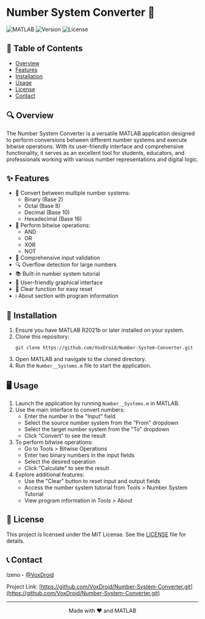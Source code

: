 # Number System Converter 🔢

![MATLAB](https://img.shields.io/badge/MATLAB-R2024b-blue.svg)
![Version](https://img.shields.io/badge/version-1.0-brightgreen.svg)
![License](https://img.shields.io/badge/license-MIT-yellow.svg)

## 📖 Table of Contents
- [Overview](#-overview)
- [Features](#-features)
- [Installation](#-installation)
- [Usage](#-usage)
- [License](#-license)
- [Contact](#-contact)

## 🔍 Overview

The Number System Converter is a versatile MATLAB application designed to perform conversions between different number systems and execute bitwise operations. With its user-friendly interface and comprehensive functionality, it serves as an excellent tool for students, educators, and professionals working with various number representations and digital logic.

## ✨ Features

- 🔄 Convert between multiple number systems:
  - Binary (Base 2)
  - Octal (Base 8)
  - Decimal (Base 10)
  - Hexadecimal (Base 16)
- 🧮 Perform bitwise operations:
  - AND
  - OR
  - XOR
  - NOT
- 🚫 Comprehensive input validation
- 🔍 Overflow detection for large numbers
- 📚 Built-in number system tutorial
- 🧰 User-friendly graphical interface
- 🧹 Clear function for easy reset
- ℹ️ About section with program information

## 🚀 Installation

1. Ensure you have MATLAB R2021b or later installed on your system.
2. Clone this repository:
   ```
   git clone https://github.com/VoxDroid/Number-System-Converter.git
   ```
3. Open MATLAB and navigate to the cloned directory.
4. Run the `Number__Systems.m` file to start the application.

## 🖥️ Usage

1. Launch the application by running `Number__Systems.m` in MATLAB.
2. Use the main interface to convert numbers:
   - Enter the number in the "Input" field
   - Select the source number system from the "From" dropdown
   - Select the target number system from the "To" dropdown
   - Click "Convert" to see the result
3. To perform bitwise operations:
   - Go to Tools > Bitwise Operations
   - Enter two binary numbers in the input fields
   - Select the desired operation
   - Click "Calculate" to see the result
4. Explore additional features:
   - Use the "Clear" button to reset input and output fields
   - Access the number system tutorial from Tools > Number System Tutorial
   - View program information in Tools > About

## 📄 License

This project is licensed under the MIT License. See the [LICENSE](LICENSE) file for details.

## 📞 Contact

Izeno - [@VoxDroid](https://github.com/VoxDroid)

Project Link: [https://github.com/VoxDroid/Number-System-Converter.git](https://github.com/VoxDroid/Number-System-Converter.git)

---

<div align="center">
  Made with ❤️ and MATLAB
</div>
